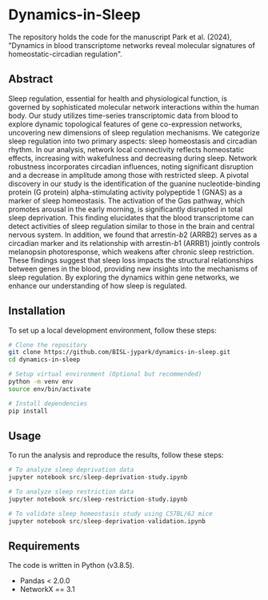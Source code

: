 # Dynamics-in-Sleep
The repository holds the code for the manuscript Park et al. (2024), "Dynamics in blood transcriptome networks reveal molecular signatures of homeostatic-circadian regulation".

## Abstract
Sleep regulation, essential for health and physiological function, is governed by sophisticated molecular network interactions within the human body. Our study utilizes time-series transcriptomic data from blood to explore dynamic topological features of gene co-expression networks, uncovering new dimensions of sleep regulation mechanisms. We categorize sleep regulation into two primary aspects: sleep homeostasis and circadian rhythm. In our analysis, network local connectivity reflects homeostatic effects, increasing with wakefulness and decreasing during sleep. Network robustness incorporates circadian influences, noting significant disruption and a decrease in amplitude among those with restricted sleep. A pivotal discovery in our study is the identification of the guanine nucleotide-binding protein (G protein) alpha-stimulating activity polypeptide 1 (GNAS) as a marker of sleep homeostasis. The activation of the G*a*s pathway, which promotes arousal in the early morning, is significantly disrupted in total sleep deprivation. This finding elucidates that the blood transcriptome can detect activities of sleep regulation similar to those in the brain and central nervous system. In addition, we found that arrestin-*b*2 (ARRB2) serves as a circadian marker and its relationship with arrestin-*b*1 (ARRB1) jointly controls melanopsin photoresponse, which weakens after chronic sleep restriction. These findings suggest that sleep loss impacts the structural relationships between genes in the blood, providing new insights into the mechanisms of sleep regulation. By exploring the dynamics within gene networks, we enhance our understanding of how sleep is regulated.

## Installation
To set up a local development environment, follow these steps:

```bash
# Clone the repository
git clone https://github.com/BISL-jypark/dynamics-in-sleep.git
cd dynamics-in-sleep

# Setup virtual environment (Optional but recommended)
python -m venv env
source env/bin/activate

# Install dependencies
pip install 
```

## Usage
To run the analysis and reproduce the results, follow these steps:

```python
# To analyze sleep deprivation data
jupyter notebook src/sleep-deprivation-study.ipynb

# To analyze sleep restriction data
jupyter notebook src/sleep-restriction-study.ipynb

# To validate sleep homeostasis study using C57BL/6J mice
jupyter notebook src/sleep-deprivation-validation.ipynb 

```

## Requirements
The code is written in Python (v3.8.5). 
- Pandas < 2.0.0
- NetworkX == 3.1



